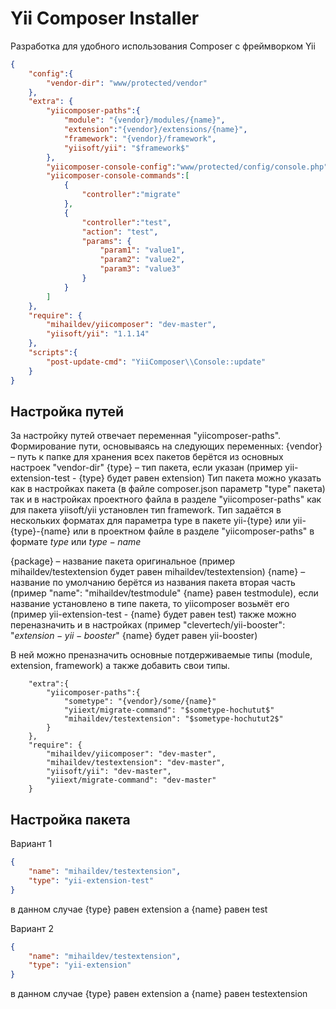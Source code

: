 Yii Composer Installer
=============================

Разработка для удобного использования Composer с фреймворком Yii
```json
{
    "config":{
        "vendor-dir": "www/protected/vendor"
    },
    "extra": {
        "yiicomposer-paths":{
            "module": "{vendor}/modules/{name}",
            "extension":"{vendor}/extensions/{name}",
            "framework": "{vendor}/framework",
            "yiisoft/yii": "$framework$"
        },
        "yiicomposer-console-config":"www/protected/config/console.php",
        "yiicomposer-console-commands":[
            {
                "controller":"migrate"
            },
            {
                "controller":"test",
                "action": "test",
                "params": {
                    "param1": "value1",
                    "param2": "value2",
                    "param3": "value3"
                }
            }
        ]
    },
    "require": {
        "mihaildev/yiicomposer": "dev-master",
        "yiisoft/yii": "1.1.14"
    },
    "scripts":{
        "post-update-cmd": "YiiComposer\\Console::update"
    }
}
```

Настройка путей
------------

За настройку путей отвечает переменная "yiicomposer-paths".
Формирование пути, основываясь на следующих переменных:
{vendor} – путь к папке для хранения всех пакетов берётся из основных настроек "vendor-dir"
{type} – тип пакета, если указан (пример yii-extension-test - {type} будет равен extension)
 Тип пакета можно указать как в настройках пакета (в файле composer.json параметр "type" пакета) так и в настройках проектного файла в разделе "yiicomposer-paths" как для пакета yiisoft/yii установлен тип framework. Тип задаётся в нескольких форматах для параметра type в пакете yii-{type} или yii-{type}-{name} или в проектном файле в разделе "yiicomposer-paths" в формате ${type}$ или ${type}-{name}$

{package} – название пакета оригинальное (пример mihaildev/testextension будет равен mihaildev/testextension)
{name} – название по умолчанию берётся из названия пакета вторая часть (пример "name": "mihaildev/testmodule" {name} равен testmodule), если название установлено в типе пакета, то yiicomposer возьмёт его (пример yii-extension-test - {name} будет равен test) также можно переназначить и в настройках (пример "clevertech/yii-booster": "$extension-yii-booster$" {name} будет равен yii-booster)


В ней можно преназначить основные потдерживаемые типы (module, extension, framework) а также добавить свои типы.

        "extra":{
            "yiicomposer-paths":{
                "sometype": "{vendor}/some/{name}"
                "yiiext/migrate-command": "$sometype-hochutut$"
                "mihaildev/testextension": "$sometype-hochutut2$"
            }
        },
        "require": {
            "mihaildev/yiicomposer": "dev-master",
            "mihaildev/testextension": "dev-master",
            "yiisoft/yii": "dev-master",
            "yiiext/migrate-command": "dev-master"
        }


Настройка пакета
------------

Вариант 1
```json
{
    "name": "mihaildev/testextension",
    "type": "yii-extension-test"
}
```

в данном случае {type} равен extension а {name} равен test

Вариант 2
```json
{
    "name": "mihaildev/testextension",
    "type": "yii-extension"
}
```

в данном случае {type} равен extension а {name} равен testextension


